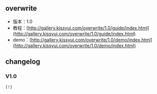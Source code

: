 ## overwrite

* 版本：1.0
* 教程：[http://gallery.kissyui.com/overwrite/1.0/guide/index.html](http://gallery.kissyui.com/overwrite/1.0/guide/index.html)
* demo：[http://gallery.kissyui.com/overwrite/1.0/demo/index.html](http://gallery.kissyui.com/overwrite/1.0/demo/index.html)

## changelog

### V1.0

    [!]


